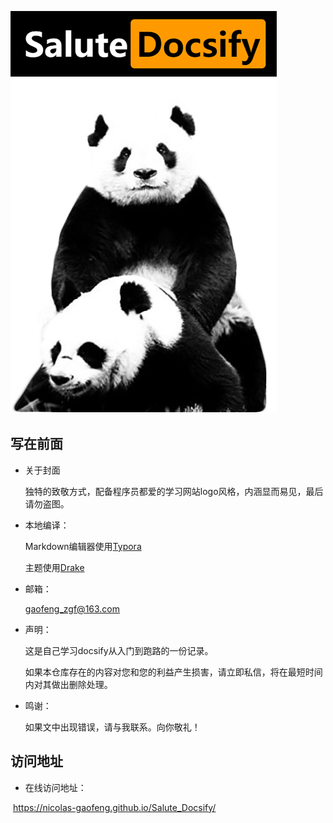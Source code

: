 ![salute_docsify](./image/docsify.jpg)

## 写在前面

- 关于封面

   独特的致敬方式，配备程序员都爱的学习网站logo风格，内涵显而易见，最后请勿盗图。

   

- 本地编译：

  Markdown编辑器使用[Typora](https://typora.io/)

  主题使用[Drake](https://theme.typora.io/theme/Drake/)

  

- 邮箱：

   gaofeng_zgf@163.com

   

- 声明：

  这是自己学习docsify从入门到跑路的一份记录。

  如果本仓库存在的内容对您和您的利益产生损害，请立即私信，将在最短时间内对其做出删除处理。

  

- 鸣谢：

  如果文中出现错误，请与我联系。向你敬礼！

## 访问地址

-  在线访问地址：

​	https://nicolas-gaofeng.github.io/Salute_Docsify/